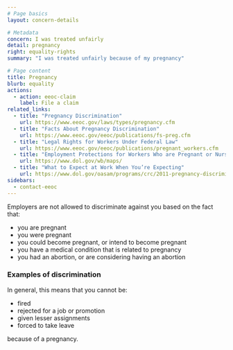 ```yaml
---
# Page basics
layout: concern-details

# Metadata
concern: I was treated unfairly
detail: pregnancy
right: equality-rights
summary: "I was treated unfairly because of my pregnancy"

# Page content
title: Pregnancy
blurb: equality
actions:
  - action: eeoc-claim
    label: File a claim
related_links:
  - title: "Pregnancy Discrimination"
    url: https://www.eeoc.gov/laws/types/pregnancy.cfm
  - title: "Facts About Pregnancy Discrimination"
    url: https://www.eeoc.gov/eeoc/publications/fs-preg.cfm
  - title: "Legal Rights for Workers Under Federal Law"
    url: https://www.eeoc.gov/eeoc/publications/pregnant_workers.cfm
  - title: "Employment Protections for Workers Who are Pregnant or Nursing"
    url: https://www.dol.gov/wb/maps/
  - title: "What to Expect at Work When You’re Expecting"
    url: https://www.dol.gov/oasam/programs/crc/2011-pregnancy-discrimination.htm
sidebars:
  - contact-eeoc
---
```


Employers are not allowed to discriminate against you based on the fact that:

- you are pregnant
- you were pregnant
- you could become pregnant, or intend to become pregnant
- you have a medical condition that is related to pregnancy
- you had an abortion, or are considering having an abortion

### Examples of discrimination

In general, this means that you cannot be:

- fired
- rejected for a job or promotion
- given lesser assignments
- forced to take leave

because of a pregnancy.
